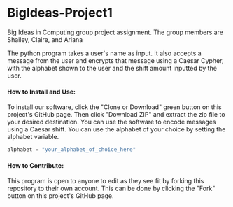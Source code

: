 # BigIdeas-Project1
Big Ideas in Computing group project assignment. The group members are Shailey, Claire, and Ariana

The python program takes a user's name as input. It also accepts a message from the user and encrypts that message using a Caesar Cypher, with the alphabet shown to the user and the shift amount inputted by the user. 

#### How to Install and Use:
To install our software, click the "Clone or Download" green button on this project's GitHub page. Then click "Download ZIP" and extract the zip file to your desired destination. 
You can use the software to encode messages using a Caesar shift. You can use the alphabet of your choice by setting the alphabet variable. 
``` python
alphabet = "your_alphabet_of_choice_here"
```

#### How to Contribute: 
This program is open to anyone to edit as they see fit by forking this repository to their own account. This can be done by clicking the "Fork" button on this project's GitHub page. 

